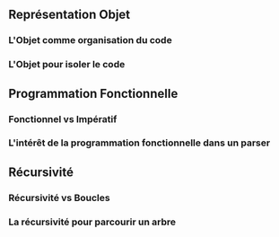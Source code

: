 ## Représentation Objet

### L'Objet comme organisation du code

### L'Objet pour isoler le code

## Programmation Fonctionnelle

### Fonctionnel vs Impératif

### L'intérêt de la programmation fonctionnelle dans un parser

## Récursivité

### Récursivité vs Boucles

### La récursivité pour parcourir un arbre